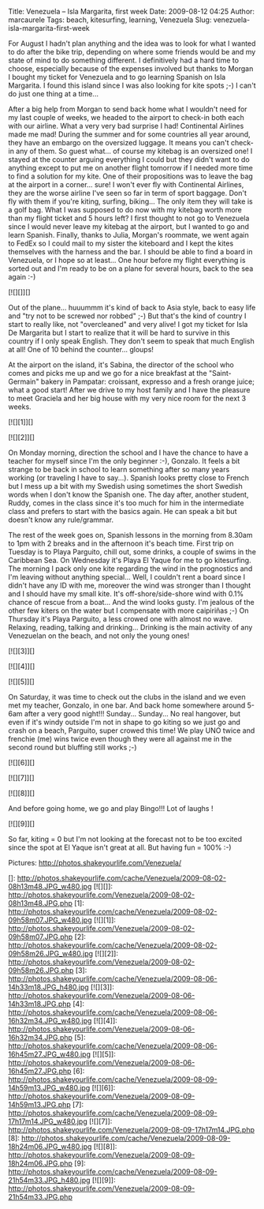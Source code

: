Title: Venezuela – Isla Margarita, first week
Date: 2009-08-12 04:25
Author: marcaurele
Tags: beach, kitesurfing, learning, Venezuela
Slug: venezuela-isla-margarita-first-week

For August I hadn't plan anything and the idea was to look for what I
wanted to do after the bike trip, depending on where some friends would
be and my state of mind to do something different. I definitively had a
hard time to choose, especially because of the expenses involved but
thanks to Morgan I bought my ticket for Venezuela and to go learning
Spanish on Isla Margarita. I found this island since I was also looking
for kite spots ;-) I can't do just one thing at a time...

After a big help from Morgan to send back home what I wouldn't need for
my last couple of weeks, we headed to the airport to check-in both each
with our airline. What a very very bad surprise I had! Continental
Airlines made me mad! During the summer and for some countries all year
around, they have an embargo on the oversized luggage. It means you
can't check-in any of them. So guest what... of course my kitebag is an
oversized one! I stayed at the counter arguing everything I could but
they didn't want to do anything except to put me on another flight
tomorrow if I needed more time to find a solution for my kite. One of
their propositions was to leave the bag at the airport in a corner...
sure! I won't ever fly with Continental Airlines, they are the worse
airline I've seen so far in term of sport baggage. Don't fly with them
if you're kiting, surfing, biking... The only item they will take is a
golf bag. What I was supposed to do now with my kitebag worth more than
my flight ticket and 5 hours left? I first thought to not go to
Venezuela since I would never leave my kitebag at the airport, but I
wanted to go and learn Spanish. Finally, thanks to Julia, Morgan's
roommate, we went again to FedEx so I could mail to my sister the
kiteboard and I kept the kites themselves with the harness and the bar.
I should be able to find a board in Venezuela, or I hope so at least...
One hour before my flight everything is sorted out and I'm ready to be
on a plane for several hours, back to the sea again :-)

[![][]][]

Out of the plane... huuummm it's kind of back to Asia style, back to
easy life and "try not to be screwed nor robbed" ;-) But that's the kind
of country I start to really like, not "overcleaned" and very alive! I
got my ticket for Isla De Margarita but I start to realize that it will
be hard to survive in this country if I only speak English. They don't
seem to speak that much English at all! One of 10 behind the counter...
gloups!

At the airport on the island, it's Sabina, the director of the school
who comes and picks me up and we go for a nice breakfast at the
"Saint-Germain" bakery in Pampatar: croissant, expresso and a fresh
orange juice; what a good start! After we drive to my host family and I
have the pleasure to meet Graciela and her big house with my very nice
room for the next 3 weeks.  

[![][1]][]  

[![][2]][]

On Monday morning, direction the school and I have the chance to have a
teacher for myself since I'm the only beginner :-), Gonzalo. It feels a
bit strange to be back in school to learn something after so many years
working (or traveling I have to say...). Spanish looks pretty close to
French but I mess up a bit with my Swedish using sometimes the short
Swedish words when I don't know the Spanish one. The day after, another
student, Ruddy, comes in the class since it's too much for him in the
intermediate class and prefers to start with the basics again. He can
speak a bit but doesn't know any rule/grammar.

The rest of the week goes on, Spanish lessons in the morning from 8.30am
to 1pm with 2 breaks and in the afternoon it's beach time. First trip on
Tuesday is to Playa Parguito, chill out, some drinks, a couple of swims
in the Caribbean Sea. On Wednesday it's Playa El Yaque for me to go
kitesurfing. The morning I pack only one kite regarding the wind in the
prognostics and I'm leaving without anything special... Well, I couldn't
rent a board since I didn't have any ID with me, moreover the wind was
stronger than I thought and I should have my small kite. It's
off-shore/side-shore wind with 0.1% chance of rescue from a boat... And
the wind looks gusty. I'm jealous of the other few kiters on the water
but I compensate with more caipiriñas ;-) On Thursday it's Playa
Parguito, a less crowed one with almost no wave. Relaxing, reading,
talking and drinking... Drinking is the main activity of any Venezuelan
on the beach, and not only the young ones!  

[![][3]][]  

[![][4]][]  

[![][5]][]

On Saturday, it was time to check out the clubs in the island and we
even met my teacher, Gonzalo, in one bar. And back home somewhere around
5-6am after a very good night!!! Sunday... Sunday... No real hangover,
but even if it's windy outside I'm not in shape to go kiting so we just
go and crash on a beach, Parguito, super crowed this time! We play UNO
twice and frenchie (me) wins twice even though they were all against me
in the second round but bluffing still works ;-)  

[![][6]][]  

[![][7]][]  

[![][8]][]

And before going home, we go and play Bingo!!! Lot of laughs !  

[![][9]][]

So far, kiting = 0 but I'm not looking at the forecast not to be too
excited since the spot at El Yaque isn't great at all. But having fun =
100% :-)

Pictures: <http://photos.shakeyourlife.com/Venezuela/>

  []: http://photos.shakeyourlife.com/cache/Venezuela/2009-08-02-08h13m48.JPG_w480.jpg
  [![][]]: http://photos.shakeyourlife.com/Venezuela/2009-08-02-08h13m48.JPG.php
  [1]: http://photos.shakeyourlife.com/cache/Venezuela/2009-08-02-09h58m07.JPG_w480.jpg
  [![][1]]: http://photos.shakeyourlife.com/Venezuela/2009-08-02-09h58m07.JPG.php
  [2]: http://photos.shakeyourlife.com/cache/Venezuela/2009-08-02-09h58m26.JPG_w480.jpg
  [![][2]]: http://photos.shakeyourlife.com/Venezuela/2009-08-02-09h58m26.JPG.php
  [3]: http://photos.shakeyourlife.com/cache/Venezuela/2009-08-06-14h33m18.JPG_h480.jpg
  [![][3]]: http://photos.shakeyourlife.com/Venezuela/2009-08-06-14h33m18.JPG.php
  [4]: http://photos.shakeyourlife.com/cache/Venezuela/2009-08-06-16h32m34.JPG_w480.jpg
  [![][4]]: http://photos.shakeyourlife.com/Venezuela/2009-08-06-16h32m34.JPG.php
  [5]: http://photos.shakeyourlife.com/cache/Venezuela/2009-08-06-16h45m27.JPG_w480.jpg
  [![][5]]: http://photos.shakeyourlife.com/Venezuela/2009-08-06-16h45m27.JPG.php
  [6]: http://photos.shakeyourlife.com/cache/Venezuela/2009-08-09-14h59m13.JPG_w480.jpg
  [![][6]]: http://photos.shakeyourlife.com/Venezuela/2009-08-09-14h59m13.JPG.php
  [7]: http://photos.shakeyourlife.com/cache/Venezuela/2009-08-09-17h17m14.JPG_w480.jpg
  [![][7]]: http://photos.shakeyourlife.com/Venezuela/2009-08-09-17h17m14.JPG.php
  [8]: http://photos.shakeyourlife.com/cache/Venezuela/2009-08-09-18h24m06.JPG_w480.jpg
  [![][8]]: http://photos.shakeyourlife.com/Venezuela/2009-08-09-18h24m06.JPG.php
  [9]: http://photos.shakeyourlife.com/cache/Venezuela/2009-08-09-21h54m33.JPG_h480.jpg
  [![][9]]: http://photos.shakeyourlife.com/Venezuela/2009-08-09-21h54m33.JPG.php
